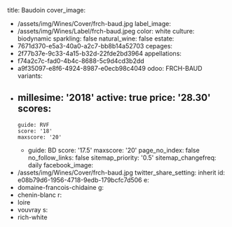 title: Baudoin
cover_image:
  - /assets/img/Wines/Cover/frch-baud.jpg
label_image:
  - /assets/img/Wines/Label/frch-baud.jpeg
color: white
culture: biodynamic
sparkling: false
natural_wine: false
estate:
  - 7671d370-e5a3-40a0-a2c7-bb8b14a52703
cepages:
  - 2f77b37e-9c33-4a15-b32d-22fde2bd3964
appellations:
  - f74a2c7c-fad0-4b4c-8688-5c9d4cd3b2dd
  - a9f35097-e8f6-4924-8987-e0ecb98c4049
odoo: FRCH-BAUD
variants:
  -
    millesime: '2018'
    active: true
    price: '28.30'
    scores:
      -
        guide: RVF
        score: '18'
        maxscore: '20'
      -
        guide: BD
        score: '17.5'
        maxscore: '20'
page_no_index: false
no_follow_links: false
sitemap_priority: '0.5'
sitemap_changefreq: daily
facebook_image:
  - /assets/img/Wines/Cover/frch-baud.jpg
twitter_share_setting: inherit
id: e08b79d6-1956-4718-9edb-179bcfc7d506
e:
  - domaine-francois-chidaine
g:
  - chenin-blanc
r:
  - loire
  - vouvray
s:
  - rich-white
